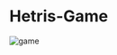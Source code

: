 # Hetris-Game

![game](https://user-images.githubusercontent.com/68656122/122562545-cfff8780-d060-11eb-9b0e-c19dba0d2b2b.png)



